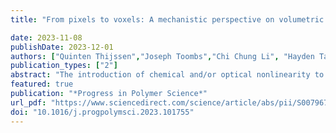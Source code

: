 ```yaml
---
title: "From pixels to voxels: A mechanistic perspective on volumetric 3D-printing"

date: 2023-11-08
publishDate: 2023-12-01
authors: ["Quinten Thijssen","Joseph Toombs","Chi Chung Li", "Hayden Taylor","Sandra Van Vlierberghe"]
publication_types: ["2"]
abstract: "The introduction of chemical and/or optical nonlinearity to 3D-printing has paved the way towards volumetric 3D-printing, enabling remarkable advancements in speed, resolution, and the fabrication of previously inaccessible materials. Given the growing interest of the scientific community, we present a critical review that aims to provide a comprehensive discussion of the potential of volumetric 3D-printing. First, the theoretical framework of photopolymerization is summarized. Subsequent sections highlight the progression of light-based 3D-printing from traditional to emerging volumetric 3D-printing techniques, encompassing both single- and multi-photon polymerization. Special attention is given to the rapidly advancing subfield of volumetric bioprinting which holds great promise for the fabrication of complex multi-material tissue constructs. Finally, critical considerations and limitations of volumetric 3D-printing as well as prospective solutions and opportunities for future research are discussed to allow readers to appreciate and participate in the exciting and rapidly advancing field of volumetric 3D-printing."
featured: true
publication: "*Progress in Polymer Science*"
url_pdf: "https://www.sciencedirect.com/science/article/abs/pii/S0079670023001090"
doi: "10.1016/j.progpolymsci.2023.101755"
---
```

